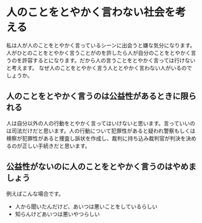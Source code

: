 # 人のことをとやかく言わない社会を考える

私は人が人のことをとやかく言っているシーンに出会うと嫌な気分になります。
人がひとのことをとやかく言うことがのを許したら人が自分のことをとやかく言うのを許容するとになります。だから人の言うことをとやかく言っては行けないと考えます。
なぜ人のことをとやかく言う人ととやかく言わない人がいるのでしょうか。

## 人のことをとやかく言うのは公益性があるときに限られる

人は自分以外の人の行動をとやかく言ってはいけないと思います。言っていいのは司法だけだと思います。人の行動について犯罪性があると疑われ警察もしくは検察が犯罪性があると捜査し訴状を作成し、裁判に持ち込み裁判官が判決を決めるのが正しい手続きだと思います。

## 公益性がないのに人のことをとやかく言うのはやめましょう

例えばこんな場合です。

- 人から聞いたんだけど、あいつは悪いことをしているらしい
- 知らんけどあいつは悪いやつらしい
